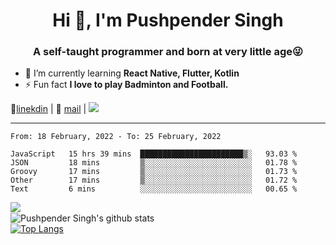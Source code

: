 <h1 align="center">Hi 👋, I'm Pushpender Singh</h1>
<h3 align="center">A self-taught programmer and born at very little age😜</h3>

- 🌱 I’m currently learning **React Native, Flutter, Kotlin**
- ⚡ Fun fact **I love to play Badminton and Football.**

👔[linekdin](https://www.linkedin.com/in/pushpender-singh-240061202/) | 📧 [mail](mailto:pushpendersingh@p2devs.com) | ![](https://komarev.com/ghpvc/?username=pushpender-singh-ap&color=blue)


---

<!--START_SECTION:waka-->
```text
From: 18 February, 2022 - To: 25 February, 2022

JavaScript   15 hrs 39 mins  ███████████████████████▒░   93.03 % 
JSON         18 mins         ▒░░░░░░░░░░░░░░░░░░░░░░░░   01.78 % 
Groovy       17 mins         ▒░░░░░░░░░░░░░░░░░░░░░░░░   01.73 % 
Other        17 mins         ▒░░░░░░░░░░░░░░░░░░░░░░░░   01.72 % 
Text         6 mins          ░░░░░░░░░░░░░░░░░░░░░░░░░   00.65 % 
```
<!--END_SECTION:waka-->

<img align="left" src="https://github-readme-streak-stats.herokuapp.com/?user=pushpender-singh-ap&theme=dark" /></br>
![Pushpender Singh's github stats](https://github-readme-stats.vercel.app/api?username=pushpender-singh-ap&show_icons=true&theme=radical&count_private=true)</br>
[![Top Langs](https://github-readme-stats.vercel.app/api/top-langs/?username=pushpender-singh-ap&theme=radical)](https://github.com/pushpender-singh-ap/github-readme-stats)
